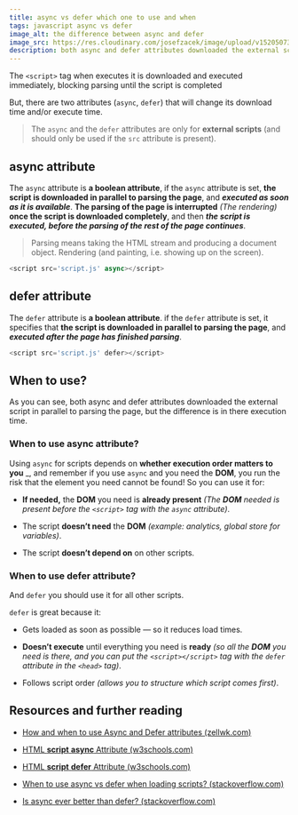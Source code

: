 ```yaml
---
title: async vs defer which one to use and when
tags: javascript async vs defer
image_alt: the difference between async and defer
image_src: https://res.cloudinary.com/josefzacek/image/upload/v1520507339/blog/whats-the-difference-between-async-vs-defer-attributes.jpg
description: both async and defer attributes downloaded the external script in parallel to parsing the page, but the difference is in their execution time
---
```


The `<script>` tag when executes it is downloaded and executed immediately, blocking parsing until the script is completed

But, there are two attributes (`async`, `defer`) that will change its download time and/or execute time.

> The `async` and the `defer` attributes are only for **external scripts** (and should only be used if the `src` attribute is present).

## async attribute

The `async` attribute is **a boolean attribute**, if the `async` attribute is set, **the script is downloaded in parallel to parsing the page**, and **_executed as soon as it is available_**. **The parsing of the page is interrupted** _(The rendering)_ **once the script is downloaded completely**, and then **_the script is executed, before the parsing of the rest of the page continues_**.

> Parsing means taking the HTML stream and producing a document object. Rendering (and painting, i.e. showing up on the screen).

```js
<script src='script.js' async></script>
```

## defer attribute

The `defer` attribute is **a boolean attribute**. if the `defer` attribute is set, it specifies that **the script is downloaded in parallel to parsing the page**, and **_executed after the page has finished parsing_**.

```js
<script src='script.js' defer></script>
```

## When to use?

As you can see, both async and defer attributes downloaded the external script in parallel to parsing the page, but the difference is in there execution time.

### When to use async attribute?

Using `async` for scripts depends on **whether execution order matters to you** \_,
and remember if you use `async` and you need the **DOM**, you run the risk that the element you need cannot be found!
So you can use it for:

- **If needed,** the **DOM** you need is **already present** _(The **DOM** needed is present before the `<script>` tag with the `async` attribute)_.

- The script **doesn’t need** the **DOM** _(example: analytics, global store for variables)_.

- The script **doesn’t depend on** on other scripts.

### When to use defer attribute?

And `defer` you should use it for all other scripts.

`defer` is great because it:

- Gets loaded as soon as possible — so it reduces load times.

- **Doesn’t execute** until everything you need is **ready** _(so all the **DOM** you need is there, and you can put the `<script></script>` tag with the `defer` attribute in the `<head>` tag)_.

- Follows script order _(allows you to structure which script comes first)_.

## Resources and further reading

- [How and when to use Async and Defer attributes (zellwk.com)](https://zellwk.com/blog/javascript-async-and-defer/)

- [HTML **script** **async** Attribute (w3schools.com)](https://www.w3schools.com/tags/att_script_async.asp)

- [HTML **script** **defer** Attribute (w3schools.com)](https://www.w3schools.com/tags/att_script_defer.asp)

- [When to use async vs defer when loading scripts? (stackoverflow.com)](https://stackoverflow.com/questions/44443870/when-to-use-async-vs-defer-when-loading-scripts)

- [Is async ever better than defer? (stackoverflow.com)](https://stackoverflow.com/questions/42079902/is-async-ever-better-than-defer)
